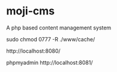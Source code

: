 # moji-cms
A php based content management system


sudo chmod 0777 -R ./www/cache/



http://localhost:8080/


phpmyadmin
http://localhost:8081/